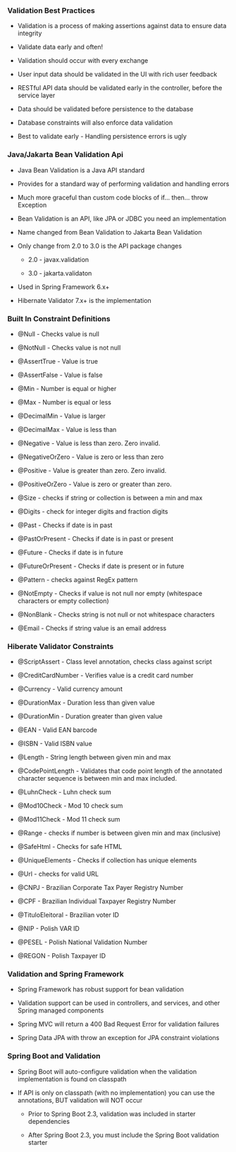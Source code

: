 ### Validation Best Practices

- Validation is a process of making assertions against data to ensure data integrity

- Validate data early and often!

- Validation should occur with every exchange

- User input data should be validated in the UI with rich user feedback

- RESTful API data should be validated early in the controller, before the service layer

- Data should be validated before persistence to the database

- Database constraints will also enforce data validation

- Best to validate early - Handling persistence errors is ugly

### Java/Jakarta Bean Validation Api 

- Java Bean Validation is a Java API standard

- Provides for a standard way of performing validation and handling errors

- Much more graceful than custom code blocks of if… then… throw Exception

- Bean Validation is an API, like JPA or JDBC you need an implementation 

- Name changed from Bean Validation to Jakarta Bean Validation

- Only change from 2.0 to 3.0 is the API package changes

    - 2.0 - javax.validation

    - 3.0 - jakarta.validaton

- Used in Spring Framework 6.x+

- Hibernate Validator 7.x+ is the implementation

### Built In Constraint Definitions

- @Null - Checks value is null

- @NotNull - Checks value is not null

- @AssertTrue - Value is true

- @AssertFalse - Value is false

- @Min - Number is equal or higher

- @Max - Number is equal or less

- @DecimalMin - Value is larger

- @DecimalMax - Value is less than

- @Negative - Value is less than zero. Zero invalid.

- @NegativeOrZero - Value is zero or less than zero

- @Positive - Value is greater than zero. Zero invalid.

- @PositiveOrZero - Value is zero or greater than zero.

- @Size - checks if string or collection is between a min and max

- @Digits - check for integer digits and fraction digits

- @Past - Checks if date is in past

- @PastOrPresent - Checks if date is in past or present

- @Future - Checks if date is in future

- @FutureOrPresent - Checks if date is present or in future

- @Pattern - checks against RegEx pattern

- @NotEmpty - Checks if value is not null nor empty (whitespace characters or empty collection)

- @NonBlank - Checks string is not null or not whitespace characters

- @Email - Checks if string value is an email address

### Hiberate Validator Constraints

- @ScriptAssert - Class level annotation, checks class against script

- @CreditCardNumber - Verifies value is a credit card number

- @Currency - Valid currency amount

- @DurationMax - Duration less than given value

- @DurationMin - Duration greater than given value

- @EAN - Valid EAN barcode

- @ISBN - Valid ISBN value

- @Length - String length between given min and max

- @CodePointLength - Validates that code point length of the annotated character sequence is between min and max included.

- @LuhnCheck - Luhn check sum

- @Mod10Check - Mod 10 check sum

- @Mod11Check - Mod 11 check sum

- @Range - checks if number is between given min and max (inclusive)

- @SafeHtml - Checks for safe HTML

- @UniqueElements - Checks if collection has unique elements

- @Url - checks for valid URL

- @CNPJ - Brazilian Corporate Tax Payer Registry Number

- @CPF - Brazilian Individual Taxpayer Registry Number

- @TituloEleitoral - Brazilian voter ID

- @NIP - Polish VAR ID

- @PESEL - Polish National Validation Number

- @REGON - Polish Taxpayer ID

### Validation and Spring Framework

- Spring Framework has robust support for bean validation

- Validation support can be used in controllers, and services, and other Spring managed components

- Spring MVC will return a 400 Bad Request Error for validation failures

- Spring Data JPA with throw an exception for JPA constraint violations 

### Spring Boot and Validation

- Spring Boot will auto-configure validation when the validation implementation is found on classpath

- If API is only on classpath (with no implementation) you can use the annotations, BUT validation will NOT occur

    - Prior to Spring Boot 2.3, validation was included in starter dependencies

    - After Spring Boot 2.3, you must include the Spring Boot validation starter
